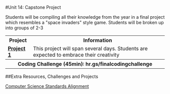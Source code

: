 #Unit 14: Capstone Project

Students will be compiling all their knowledge from the year in a final project which resembles a "space invaders" style game. Students will be broken up into groups of 2-3

<table>
<tr>
	<th>Project</th>
	<th>Information</th>
</tr>
<tr>
	<td><strong><a href="projects/project1">Project 1</a></strong></td>
	<td>This project will span several days. Students are expected to embrace their creativity </td>

<tr>
	<th align="center" colspan="3">Coding Challenge (45min): hr.gs/finalcodingchallenge  </th>
</tr>
</table>


##Extra Resources, Challenges and Projects

[Computer Science Standards Alignment](csStandards.md)



